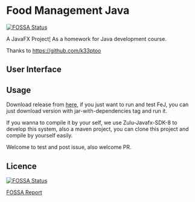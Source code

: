 # Food Management Java

[![FOSSA Status](https://app.fossa.com/api/projects/git%2Bgithub.com%2Fviewv%2FFeJ.svg?type=shield)](https://app.fossa.com/projects/git%2Bgithub.com%2Fviewv%2FFeJ?ref=badge_shield)

A JavaFX Project[!](https://github.com/viewv/FeJ/blob/master/something.md) As a homework for Java development course.

Thanks to https://github.com/k33ptoo 


## User Interface

## Usage

Download release from [here](https://github.com/viewv/FeJ/releases), if you just want to run and test FeJ, you can just download version with jar-with-dependencies tag and run it.

If you wanna to compile it by your self, we use Zulu-Javafx-SDK-8 to develop this system, also a maven project, you can clone this project and compile by yourself easily.

Welcome to test and post issue, also welcome PR.

## Licence

[![FOSSA Status](https://app.fossa.com/api/projects/git%2Bgithub.com%2Fviewv%2FFeJ.svg?type=large)](https://app.fossa.com/projects/git%2Bgithub.com%2Fviewv%2FFeJ?ref=badge_large)

[FOSSA Report](https://app.fossa.com/attribution/a560840e-8168-4f39-9353-1d6e17139c14)
